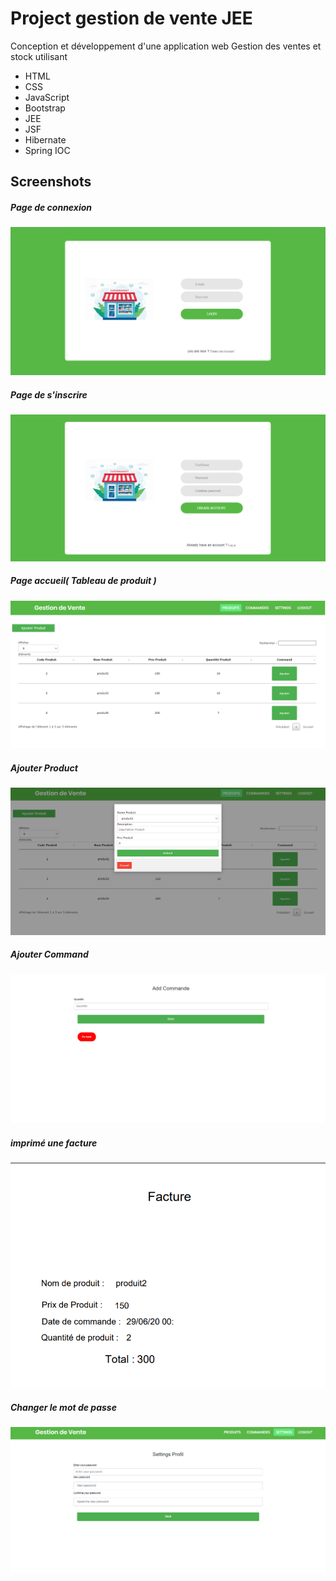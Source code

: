# Project gestion de vente JEE

<p> Conception et développement d'une application
web Gestion des ventes et stock utilisant </p>

<ul>
<li> HTML </li>
<li> CSS </li>
<li> JavaScript </li>
<li> Bootstrap </li>
<li> JEE </li>
<li> JSF </li>
<li> Hibernate </li>
<li> Spring IOC </li>
</ul>

<h2> Screenshots </h2>

<h5>Page de connexion </h5>
<img src="/Images/1.png" alt="Girl in a jacket">


<h5>Page de s'inscrire </h5>
<img src="/Images/2.png" alt="Girl in a jacket">

<h5>Page accueil( Tableau de produit ) </h5>
<img src="/Images/3.png" alt="Girl in a jacket">


<h5> Ajouter Product </h5>
<img src="/Images/4.png" alt="Girl in a jacket">


<h5> Ajouter Command </h5>
<img src="/Images/5.png" alt="Girl in a jacket">


<h5> imprimé une facture </h5>
<img src="/Images/7.png" alt="Girl in a jacket">


<h5> Changer le mot de passe </h5>
<img src="/Images/8.png" alt="Girl in a jacket">



